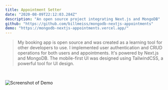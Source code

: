 ```yaml
---
title: Appointment Setter
date: "2020-08-09T22:12:03.284Z"
description: "An open source project integrating Next.js and MongoDB"
github: "https://github.com/billmeiss/mongodb-nextjs-appointments"
demo: "https://mongodb-nextjs-appointments.vercel.app/"
---
```


> My booking app is open source and was created as a learning tool for other developers to use. 
> I implemented user authentication and CRUD operations for both users and appointments.
> It's powered by Next.js and MongoDB. The mobile-first UI was designed using TailwindCSS, a powerful tool for UI design.
<p>&nbsp;</p> 

![Screenshot of Demo](./screenshot-appointment.png)